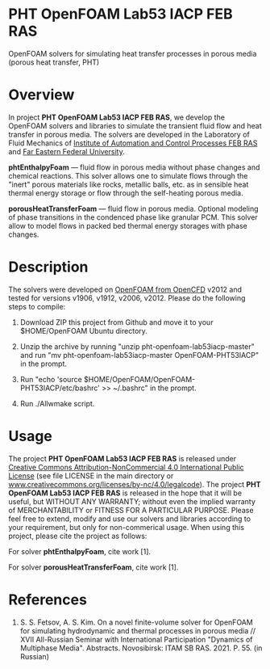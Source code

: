 # PHT OpenFOAM Lab53 IACP FEB RAS

OpenFOAM solvers for simulating heat transfer processes in porous media (porous heat transfer, PHT)

# Overview

In project **PHT OpenFOAM Lab53 IACP FEB RAS**, we develop the OpenFOAM solvers and libraries to simulate the transient fluid flow and heat transfer in porous media. The solvers are developed in the Laboratory of Fluid Mechanics of [Institute of Automation and Control Processes FEB RAS](www.iacp.dvo.ru) and [Far Eastern Federal University](www.dvfu.ru).

**phtEnthalpyFoam** &mdash; fluid flow in porous media without phase changes and chemical reactions. This solver allows one to simulate flows through the "inert" porous materials like rocks, metallic balls, etc. as in sensible heat thermal energy storage or flow through the self-heating porous media.

**porousHeatTransferFoam** &mdash; fluid flow in porous media. Optional modeling of phase transitions in the condenced phase like granular PCM. This solver allow to model flows in packed bed thermal energy storages with phase changes.

# Description

The solvers were developed on [OpenFOAM from OpenCFD](www.openfoam.com) v2012 and tested for versions v1906, v1912, v2006, v2012. Please do the following steps to compile:

1. Download ZIP this project from Github and move it to your $HOME/OpenFOAM Ubuntu directory. 

2. Unzip the archive by running "unzip pht-openfoam-lab53iacp-master" and run "mv pht-openfoam-lab53iacp-master OpenFOAM-PHT53IACP" in the prompt.

3. Run "echo 'source $HOME/OpenFOAM/OpenFOAM-PHT53IACP/etc/bashrc' >> ~/.bashrc" in the prompt.

4. Run ./Allwmake script.

# Usage
The project **PHT OpenFOAM Lab53 IACP FEB RAS** is released under [Creative Commons Attribution-NonCommercial 4.0 International Public License](https://creativecommons.org/licenses/by-nc/4.0/legalcode) (see file LICENSE in the main directory or www.creativecommons.org/licenses/by-nc/4.0/legalcode). The project **PHT OpenFOAM Lab53 IACP FEB RAS** is released in the hope that it will be useful, but WITHOUT ANY WARRANTY; without even the implied warranty of MERCHANTABILITY or FITNESS FOR A PARTICULAR PURPOSE. Please feel free to extend, modify and use our solvers and libraries according to your requirement, but only for non-commerical usage. When using this project, please cite the project as follows:

For solver **phtEnthalpyFoam**, cite work [1].

For solver **porousHeatTransferFoam**, cite work [1].

# References

1. S. S. Fetsov, A. S. Kim. On a novel finite-volume solver for OpenFOAM for simulating hydrodynamic and thermal processes in porous media // XVII All-Russian Seminar with International Participation "Dynamics of Multiphase Media". Abstracts. Novosibirsk: ITAM SB RAS. 2021. P. 55. (in Russian)

